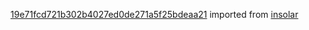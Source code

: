 [19e71fcd721b302b4027ed0de271a5f25bdeaa21](https://github.com/insolar/insolar/commit/19e71fcd721b302b4027ed0de271a5f25bdeaa21) imported from [insolar](https://github.com/insolar/insolar)

